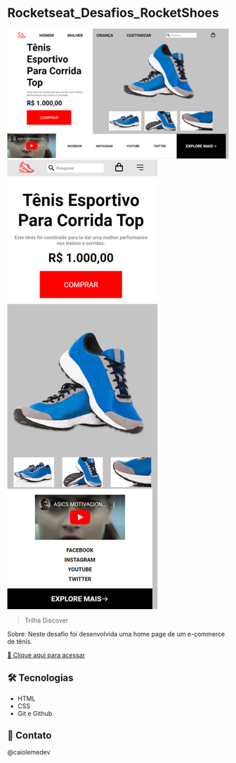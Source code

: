 # Rocketseat_Desafios_RocketShoes

![previewWeb](./previewWeb.png)
![previewMobile](./previewMobile.png)

> Trilha Discover

Sobre: Neste desafio foi desenvolvida uma home page de um e-commerce de tênis.

[🔗 Clique aqui para acessar](https://caiolemedev.github.io/Rocketseat_Desafios_RocketShoes/)

## 🛠 Tecnologias

- HTML
- CSS
- Git e Github

## 📧 Contato

@caiolemedev
